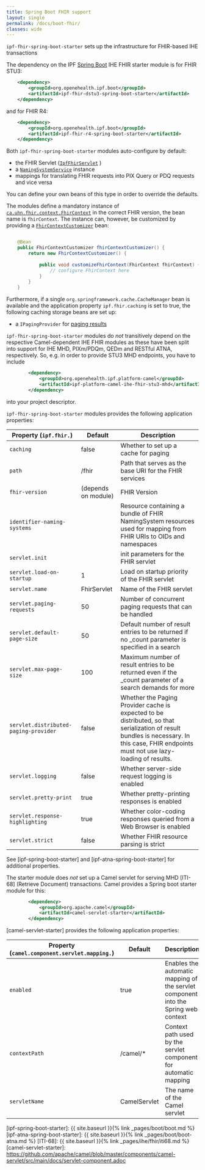 ```yaml
---
title: Spring Boot FHIR support
layout: single
permalink: /docs/boot-fhir/
classes: wide
---
```


`ipf-fhir-spring-boot-starter` sets up the infrastructure for FHIR-based IHE transactions
 
The dependency on the IPF [Spring Boot] IHE FHIR starter module is for FHIR STU3:

```xml
    <dependency>
        <groupId>org.openehealth.ipf.boot</groupId>
        <artifactId>ipf-fhir-dstu3-spring-boot-starter</artifactId>
    </dependency>
```

and for FHIR R4:

```xml
    <dependency>
        <groupId>org.openehealth.ipf.boot</groupId>
        <artifactId>ipf-fhir-r4-spring-boot-starter</artifactId>
    </dependency>
```


Both `ipf-fhir-spring-boot-starter` modules auto-configure by default:
 
* the FHIR Servlet ([`IpfFhirServlet`](../apidocs/org/openehealth/ipf/boot/fhir/IpfBootFhirServlet.html) )
* a [`NamingSystemService`](../apidocs/org/openehealth/ipf/commons/ihe/fhir/support/DefaultNamingSystemServiceImpl.html) instance
* mappings for translating FHIR requests into PIX Query or PDQ requests and vice versa

You can define your own beans of this type in order to override the defaults.

The modules define a mandatory instance of [`ca.uhn.fhir.context.FhirContext`](https://hapifhir.io/apidocs/ca/uhn/fhir/context/FhirContext.html) 
in the correct FHIR version, the bean name is `fhirContext`. The instance can, however, be customized by providing a 
[`FhirContextCustomizer`](../apidocs/org/openehealth/ipf/boot/fhir/FhirContextCustomizer.html) bean:

```java

    @Bean
    public FhirContextCustomizer fhirContextCustomizer() {
        return new FhirContextCustomizer() {
            
            public void customizeFhirContext(FhirContext fhirContext) {
                // configure FhirContext here
            }
        }
    }
```

Furthermore, if a single `org.springframework.cache.CacheManager` bean is available and the application
property `ipf.fhir.caching` is set to true, the following caching storage beans are set up:

* a `IPagingProvider` for [paging results](http://hapifhir.io/doc_rest_server.html#Paging_Providers)


`ipf-fhir-spring-boot-starter` modules do *not*  transitively depend on the respective Camel-dependent IHE FHIR
modules as these have been split into support for IHE MHD, PIXm/PDQm, QEDm and RESTful ATNA, respectively. 
So, e.g. in order to provide STU3 MHD endpoints, you have to include

```xml
        <dependency>
            <groupId>org.openehealth.ipf.platform-camel</groupId>
            <artifactId>ipf-platform-camel-ihe-fhir-stu3-mhd</artifactId>
        </dependency>
```

into your project descriptor.


`ipf-fhir-spring-boot-starter` modules provides the following application properties:

| Property (`ipf.fhir.`)                | Default         | Description                                        |
|---------------------------------------|-----------------|----------------------------------------------------|
| `caching`                             | false           | Whether to set up a cache for paging |
| `path`                                | /fhir           | Path that serves as the base URI for the FHIR services |
| `fhir-version`                        | (depends on module) | FHIR Version | 
| `identifier-naming-systems`           |                 | Resource containing a bundle of FHIR NamingSystem resources used for mapping from FHIR URIs to OIDs and namespaces |
| `servlet.init`                        |                 | init parameters for the FHIR servlet |
| `servlet.load-on-startup`             | 1               | Load on startup priority of the FHIR servlet |
| `servlet.name`                        | FhirServlet     | Name of the FHIR servlet |
| `servlet.paging-requests`             | 50              | Number of concurrent paging requests that can be handled |
| `servlet.default-page-size`           | 50              | Default number of result entries to be returned if no _count parameter is specified in a search |
| `servlet.max-page-size`               | 100             | Maximum number of result entries to be returned even if the _count parameter of a search demands for more |
| `servlet.distributed-paging-provider` | false  | Whether the Paging Provider cache is expected to be distributed, so that serialization of result bundles is necessary. In this case, FHIR endpoints must not use lazy-loading of results. |
| `servlet.logging`                     | false           | Whether server-side request logging is enabled |
| `servlet.pretty-print`                | true            | Whether pretty-printing responses is enabled |
| `servlet.response-highlighting`       | true            | Whether color-coding responses queried from a Web Browser is enabled |
| `servlet.strict`                      | false           | Whether FHIR resource parsing is strict |


See [ipf-spring-boot-starter] and [ipf-atna-spring-boot-starter] for additional properties.


The starter module does *not* set up a Camel servlet for serving MHD [ITI-68] (Retrieve Document) transactions.
Camel provides a Spring boot starter module for this:

```xml
        <dependency>
            <groupId>org.apache.camel</groupId>
            <artifactId>camel-servlet-starter</artifactId>
        </dependency>
```

[camel-servlet-starter] provides the following application properties:

| Property (`camel.component.servlet.mapping.`) | Default                | Description                                        |
|-----------------------------------------------|------------------------|----------------------------------------------------|
| `enabled`                                     | true                   | Enables the automatic mapping of the servlet component into the Spring web context |
| `contextPath`                                 | /camel/*               | Context path used by the servlet component for automatic mapping |
| `servletName`                                 | CamelServlet           | The name of the Camel servlet |


[Spring Boot]: https://projects.spring.io/spring-boot/
[ipf-spring-boot-starter]: {{ site.baseurl }}{% link _pages/boot/boot.md %}
[ipf-atna-spring-boot-starter]: {{ site.baseurl }}{% link _pages/boot/boot-atna.md %}
[ITI-68]: {{ site.baseurl }}{% link _pages/ihe/fhir/iti68.md %}
[camel-servlet-starter]: https://github.com/apache/camel/blob/master/components/camel-servlet/src/main/docs/servlet-component.adoc